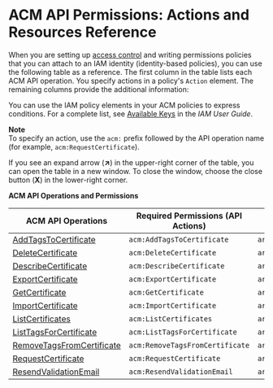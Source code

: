 # ACM API Permissions: Actions and Resources Reference<a name="authen-apipermissions"></a>

 When you are setting up [access control](authen-toplevel.md#authorization) and writing permissions policies that you can attach to an IAM identity \(identity\-based policies\), you can use the following table as a reference\. The first column in the table lists each ACM API operation\. You specify actions in a policy's `Action` element\. The remaining columns provide the additional information: 

 You can use the IAM policy elements in your ACM policies to express conditions\. For a complete list, see [Available Keys](https://docs.aws.amazon.com/IAM/latest/UserGuide/reference_policies_elements.html#AvailableKeys) in the *IAM User Guide*\. 

**Note**  
 To specify an action, use the `acm:` prefix followed by the API operation name \(for example, `acm:RequestCertificate`\)\. 

If you see an expand arrow \(**↗**\) in the upper\-right corner of the table, you can open the table in a new window\. To close the window, choose the close button \(**X**\) in the lower\-right corner\.


**ACM API Operations and Permissions**  

| ACM API Operations | Required Permissions \(API Actions\) | Resources | 
| --- | --- | --- | 
|  [AddTagsToCertificate](https://docs.aws.amazon.com/acm/latest/APIReference/API_AddTagsToCertificate.html)  |  `acm:AddTagsToCertificate`  |  `arn:aws:acm:AWS_region:AWS_account_ID:certificate/certificate_authority_ID`  | 
|  [DeleteCertificate](https://docs.aws.amazon.com/acm/latest/APIReference/API_DeleteCertificate.html)  |  `acm:DeleteCertificate`  |  `arn:aws:acm:AWS_region:AWS_account_ID:certificate/certificate_authority_ID`  | 
|  [DescribeCertificate](https://docs.aws.amazon.com/acm/latest/APIReference/API_DescribeCertificate.html)  |  `acm:DescribeCertificate`  |  `arn:aws:acm:AWS_region:AWS_account_ID:certificate/certificate_authority_ID`  | 
|  [ExportCertificate](https://docs.aws.amazon.com/acm/latest/APIReference/API_ExportCertificate.html)  |  `acm:ExportCertificate`  |  `arn:aws:acm:AWS_region:AWS_account_ID:certificate/certificate_authority_ID`  | 
|  [GetCertificate](https://docs.aws.amazon.com/acm/latest/APIReference/API_GetCertificate.html)  |  `acm:GetCertificate`  |  `arn:aws:acm:AWS_region:AWS_account_ID:certificate/certificate_authority_ID`  | 
|  [ImportCertificate](https://docs.aws.amazon.com/acm/latest/APIReference/API_ImportCertificate.html)  |  `acm:ImportCertificate`  |  `arn:aws:acm:AWS_region:AWS_account_ID:certificate/certificate_authority_ID`  | 
|  [ListCertificates](https://docs.aws.amazon.com/acm/latest/APIReference/API_ListCertificates.html)  |  `acm:ListCertificates`  |  `arn:aws:acm:AWS_region:AWS_account_ID:certificate/certificate_authority_ID`  | 
|  [ListTagsForCertificate](https://docs.aws.amazon.com/acm/latest/APIReference/API_ListTagsForCertificate.html)  |  `acm:ListTagsForCertificate`  |  `arn:aws:acm:AWS_region:AWS_account_ID:certificate/certificate_authority_ID`  | 
|  [RemoveTagsFromCertificate](https://docs.aws.amazon.com/acm/latest/APIReference/API_RemoveTagsFromCertificate.html)  |  `acm:RemoveTagsFromCertificate`  |  `arn:aws:acm:AWS_region:AWS_account_ID:certificate/certificate_authority_ID`  | 
|  [RequestCertificate](https://docs.aws.amazon.com/acm/latest/APIReference/API_RequestCertificate.html)  |  `acm:RequestCertificate`  |  `arn:aws:acm:AWS_region:AWS_account_ID:certificate/certificate_authority_ID`  | 
|  [ResendValidationEmail](https://docs.aws.amazon.com/acm/latest/APIReference/API_ResendValidationEmail.html)  |  `acm:ResendValidationEmail`  |  `arn:aws:acm:AWS_region:AWS_account_ID:certificate/certificate_authority_ID`  | 